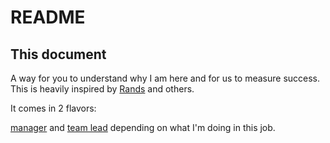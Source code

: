 # README

## This document

A way for you to understand why I am here and for us to measure success.  This is heavily inspired by [Rands](http://randsinrepose.com/archives/how-to-rands/) and others.

It comes in 2 flavors:

[manager](manager.md) and [team lead](lead.md) depending on what I'm doing in this job.